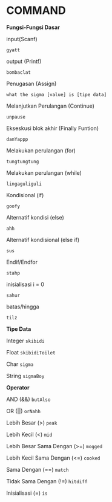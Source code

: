 # COMMAND

**Fungsi-Fungsi Dasar**

input(Scanf) 
```
gyatt
```

output (Printf) 
```
bombaclat
```

Penugasan (Assign) 
```
what the sigma [value] is [tipe data]
```

Melanjutkan Perulangan (Continue)  
```
unpause
``` 

Ekseskusi blok akhir (Finally Funtion)  
```
danYappp
```

Melakukan perulangan (for)  
```
tungtungtung
```

Melakukan perulangan (while)  
```
lingaguliguli
```

Kondisional (if) 
```
goofy
```

Alternatif kondisi (else)  
```
ahh
```

Alternatif kondisional (else if)  
```
sus
```

Endif/Endfor  
```
stahp
```

inisialisasi i = 0
```
sahur
```

batas/hingga
```
tilz
```

**Tipe Data**

Integer ```skibidi```

Float  ```skibidiToilet```

Char  ```sigma```

String  ```sigmaBoy```


**Operator**

AND (&&)  ```butAlso```

OR (||)  ```orNahh```

Lebih Besar (>)  ```peak```

Lebih Kecil (<)  ```mid```

Lebih Besar Sama Dengan (>=)  ```mogged```

Lebih Kecil Sama Dengan (<=)  ```cooked```

Sama Dengan (==)  ```match```

Tidak Sama Dengan (!=) ```hitdiff```

Inisialisasi (=)  ```is```

